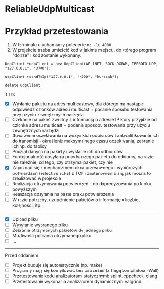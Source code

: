# ReliableUdpMulticast

# Przykład przetestowania
1. W terminalu uruchamiamy polecenie `nc -lu 4000`
2. W projekcie trzeba umieścić kod w jakimś miejscu, do którego program "dotrze" i kod zostanie wykonany:

`UdpClient *udpClient = new UdpClient(AF_INET, SOCK_DGRAM, IPPROTO_UDP, "127.0.0.1", "3700");`

 `udpClient->sendToIp("127.0.0.1", "4000", "kurczak");`
 
 `delete udpClient;`


TTD:

- [x] Wysłanie pakietu na adres multicastowy, dla którego ma nastąpić odpowiedź członków adresu multicast + podanie sposobu testowania przy użyciu zewnętrznych narzędzi
- [ ] Czekanie na pakiet zwrotny z informacją o adresie IP który przyjdzie od członka adresu multicast + podanie sposobu testowania przy użyciu zewnętrznych narzędzi
- [ ] Stworzenie oczekiwania na wszystkich odbiorców i zakwalifikowanie ich do transmisji - określenie maksymalnego czasu oczekiwania, zebranie ich np. do tablicy
- [ ] Podział danych na pakiety i wysłanie ich do odbiorców
- [ ] Funkcjonalność dosyłania pojedynczego pakietu do odbiorcy, na razie nie zależnie, od tego, czy otrzymał pakiet, czy nie
- [x] Zapoznać się z mechanizmem okna przesuwnego i wybiórczych potwierdzeń (selective acks) z TCP i zastanowienie się, jak można to zrealizować w projekcie
- [ ] Realizacja otrzymywania potwierdzeń - do doprecyzowania po kroku powyższym
- [ ] Realizacja dosyłania na bazie braku potwierdzenia
- [ ] W razie potrzeby, uzupełnienie pakietów o informację o liczbie, kolejności, itp.

----------
- [x] Upload pliku
- [ ] Wysyłanie wybranego pliku
- [ ] Zebranie otrzymanych pakietów do jednego pliku
- [ ] Możliwość pobrania otrzymanego pliku
- [ ] ...
----------
Przed oddaniem:

- [ ] Projekt buduje się automatycznie (np. make)
- [ ] Programy mają się kompilować bez ostrzeżeń (z flagą kompilatora -Wall)
- [ ] Przetestowanie kodu analizatorami statycznymi: splint, cppcheck, clang
- [ ] Przetestowanie wykonania analizatorem dynamicznym: valgrind
